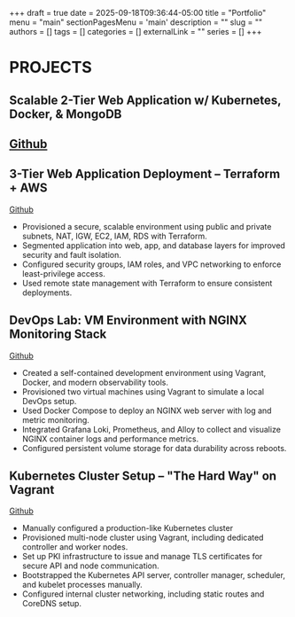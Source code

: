+++ 
draft = true
date = 2025-09-18T09:36:44-05:00
title = "Portfolio"
menu = "main"
sectionPagesMenu = 'main'
description = ""
slug = ""
authors = []
tags = []
categories = []
externalLink = ""
series = []
+++

# PROJECTS

## Scalable 2-Tier Web Application w/ Kubernetes, Docker, & MongoDB
[Github](https://github.com/DJENJNY/Wiz-Project)
-- 


## 3-Tier Web Application Deployment – Terraform + AWS
[Github](https://github.com/DJENJNY/3TierWeb)
- Provisioned a secure, scalable environment using public and private subnets, NAT, IGW, EC2, IAM, RDS with Terraform.
- Segmented application into web, app, and database layers for improved security and fault isolation.
- Configured security groups, IAM roles, and VPC networking to enforce least-privilege access.
- Used remote state management with Terraform to ensure consistent deployments.

## DevOps Lab: VM Environment with NGINX Monitoring Stack
[Github](https://github.com/DJENJNY/Vmenvir)
- Created a self-contained development environment using Vagrant, Docker, and modern observability tools.
- Provisioned two virtual machines using Vagrant to simulate a local DevOps setup.
- Used Docker Compose to deploy an NGINX web server with log and metric monitoring.
- Integrated Grafana Loki, Prometheus, and Alloy to collect and visualize NGINX container logs and performance metrics.
- Configured persistent volume storage for data durability across reboots.

## Kubernetes Cluster Setup – "The Hard Way" on Vagrant
[Github](https://github.com/DJENJNY/K8s-Bootstrap)
- Manually configured a production-like Kubernetes cluster
- Provisioned multi-node cluster using Vagrant, including dedicated controller and worker nodes.
- Set up PKI infrastructure to issue and manage TLS certificates for secure API and node communication.
- Bootstrapped the Kubernetes API server, controller manager, scheduler, and kubelet processes manually.
- Configured internal cluster networking, including static routes and CoreDNS setup.